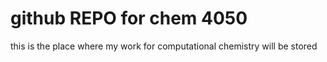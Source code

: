 # github REPO for chem 4050

this is the place where my work for computational chemistry will be stored
